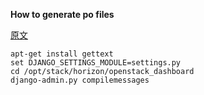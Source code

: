 **How to generate po files**

[原文](https://groups.google.com/forum/?fromgroups#!topic/django-users/z0CkpD6nnMU)

    apt-get install gettext
    set DJANGO_SETTINGS_MODULE=settings.py
    cd /opt/stack/horizon/openstack_dashboard
    django-admin.py compilemessages

